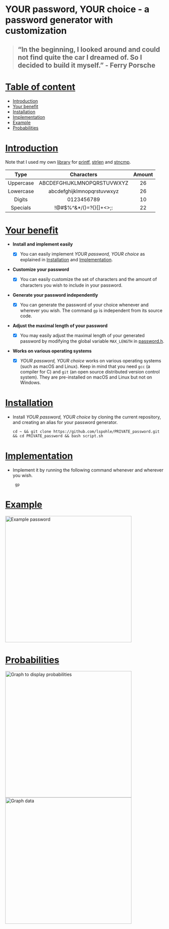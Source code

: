 # YOUR password, YOUR choice - a password generator with customization 

> ## “In the beginning, I looked around and could not find quite the car I dreamed of. So I decided to build it myself.” - Ferry Porsche

<a name="0"></a>
# [Table of content](#0)
- [Introduction](#1)
- [Your benefit](#2)
- [Installation](#3)	
- [Implementation](#4)
- [Example](#5)
- [Probabilities](#6)

<a name="1"></a>
# [Introduction](#1)
Note that I used my own [library](https://github.com/lspohle/PRIVATE_rps/tree/main/libft) for [printf](https://github.com/lspohle/PRIVATE_password/blob/main/libft/ft_printf.c), [strlen](https://github.com/lspohle/PRIVATE_password/blob/main/libft/ft_strlen.c) and [stncmp](https://github.com/lspohle/PRIVATE_password/blob/main/libft/ft_strncmp.c).

|Type|Characters|Amount|
|:--:|:--------:|:----:|
|Uppercase|ABCDEFGHIJKLMNOPQRSTUVWXYZ|26|
|Lowercase|abcdefghijklmnopqrstuvwxyz|26|
|Digits|0123456789|10|
|Specials|!@#$%^&*/()=?{}[]+<>;:|22|

<a name="2"></a>
# [Your benefit](#2)

-  **Install and implement easily**

     - [x] You can easily implement *YOUR password, YOUR choice* as explained in [Installation](#3) and [Implementation](#4).
-  **Customize your password**

     - [x] You can easily customize the set of characters and the amount of characters you wish to include in your password.
-  **Generate your password independently**

      - [x] You can generate the password of your choice whenever and wherever you wish. The command `gp` is independent from its source code. 
-  **Adjust the maximal length of your password**

      - [x] You may easily adjust the maximal length of your generated password by modifying the global variable `MAX_LENGTH` in [password.h](https://github.com/lspohle/PRIVATE_password/blob/main/password.h).
-  **Works on various operating systems**

      - [x] *YOUR password, YOUR choice* works on various operating systems (such as macOS and Linux). Keep in mind that you need `gcc` (a compiler for C) and `git` (an open source distributed version control system). They are pre-installed on macOS and Linux but not on Windows.

<a name="3"></a>
# [Installation](#3)
- Install *YOUR password, YOUR choice* by cloning the current repository, and creating an alias for your password generator.
      
      cd ~ && git clone https://github.com/lspohle/PRIVATE_password.git && cd PRIVATE_password && bash script.sh

<a name="4"></a>
# [Implementation](#4)
- Implement it by running the following command whenever and wherever you wish.

       gp

<a name="5"></a>
# [Example](#5)
<img width="400" alt="Example password" src="https://user-images.githubusercontent.com/121381385/215055207-a4561755-dc26-418c-8a62-9891f5f11804.png">

<a name="6"></a>
# [Probabilities](#6)

<img width="400" alt="Graph to display probabilities" src="https://user-images.githubusercontent.com/121381385/215053161-c0ef3d49-3838-4155-8b04-1b641ab84704.png">

<img width="400" alt="Graph data" src="https://user-images.githubusercontent.com/121381385/215053236-99fecd9a-6e2d-4a35-8a24-15eeda49e939.png">

